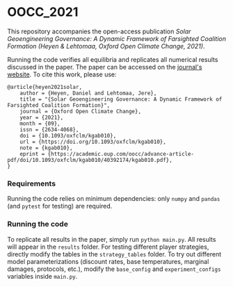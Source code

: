 # OOCC_2021

This repository accompanies the open-access publication *Solar Geoengineering Governance: A Dynamic Framework of Farsighted Coalition Formation (Heyen & Lehtomaa, Oxford Open Climate Change, 2021)*.


Running the code verifies all equilibria and replicates all numerical results discussed in the paper.
The paper can be accessed on the [journal's website](https://academic.oup.com/oocc/article/1/1/kgab010/6370712).
To cite this work, please use:

```
@article{heyen2021solar,
    author = {Heyen, Daniel and Lehtomaa, Jere},
    title = "{Solar Geoengineering Governance: A Dynamic Framework of Farsighted Coalition Formation}",
    journal = {Oxford Open Climate Change},
    year = {2021},
    month = {09},
    issn = {2634-4068},
    doi = {10.1093/oxfclm/kgab010},
    url = {https://doi.org/10.1093/oxfclm/kgab010},
    note = {kgab010},
    eprint = {https://academic.oup.com/oocc/advance-article-pdf/doi/10.1093/oxfclm/kgab010/40392174/kgab010.pdf},
}
```

### Requirements
Running the code relies on minimum dependencies: only `numpy` and `pandas` (and `pytest` for testing) are required.

### Running the code
To replicate all results in the paper, simply run ```python main.py```.
All results will appear in the ```results``` folder.
For testing different player strategies, directly modify the tables in the ```strategy_tables``` folder.
To try out different model parameterizations (discount rates, base temperatures, marginal damages, protocols, etc.), 
modify the ```base_config``` and ```experiment_configs``` variables inside ```main.py```.